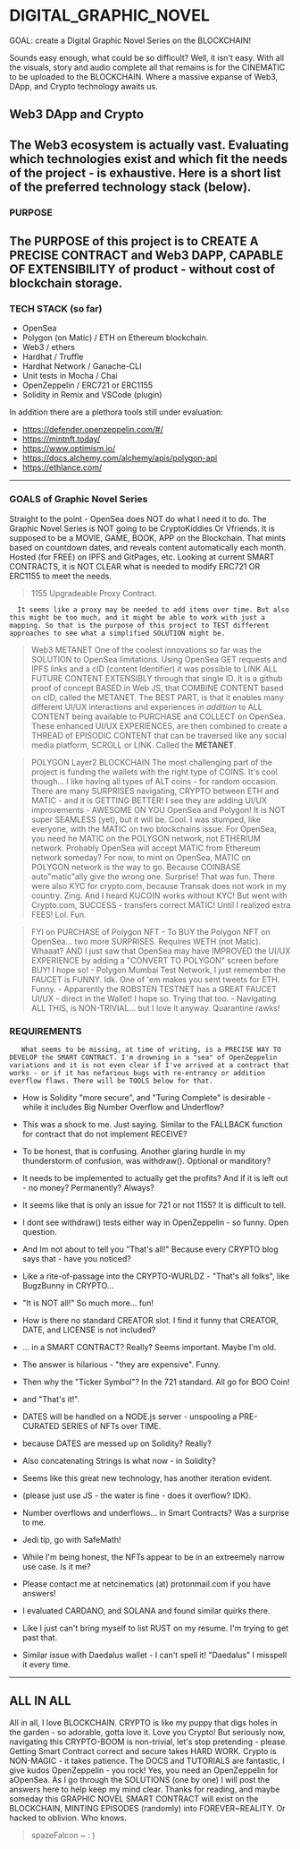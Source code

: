 # DIGITAL_GRAPHIC_NOVEL
GOAL: create a Digital Graphic Novel Series on the BLOCKCHAIN!

Sounds easy enough, what could be so difficult? Well, it isn't easy. With all the visuals, story and audio complete all that remains is for the CINEMATIC to be uploaded to the BLOCKCHAIN. Where a massive expanse of Web3, DApp, and Crypto technology awaits us.

## Web3 DApp and Crypto

The Web3 ecosystem is actually vast. Evaluating which technologies exist and which fit the needs of the project - is exhaustive. Here is a short list of the preferred technology stack (below). 
----
### PURPOSE
The PURPOSE of this project is to CREATE A PRECISE CONTRACT and Web3 DAPP, CAPABLE OF EXTENSIBILITY of product - without cost of blockchain storage.  
----
### TECH STACK (so far)
- OpenSea
- Polygon (on Matic) / ETH on Ethereum blockchain.
- Web3 / ethers
- Hardhat / Truffle 
- Hardhat Network / Ganache-CLI
- Unit tests in Mocha / Chai
- OpenZeppelin / ERC721 or ERC1155
- Solidity in Remix and VSCode (plugin)

In addition there are a plethora tools still under evaluation:
- https://defender.openzeppelin.com/#/
- https://mintnft.today/
- https://www.optimism.io/
- https://docs.alchemy.com/alchemy/apis/polygon-api
- https://ethlance.com/
----
### GOALS of Graphic Novel Series
Straight to the point - OpenSea does NOT do what I need it to do. The Graphic Novel Series is NOT going to be CryptoKiddies Or Vfriends. It is supposed to be a MOVIE, GAME, BOOK, APP on the Blockchain. That mints based on countdown dates, and reveals content automatically each month. Hosted (for FREE) on IPFS and GitPages, etc. Looking at current SMART CONTRACTS, it is NOT CLEAR what is needed to modify ERC721 OR ERC1155 to meet the needs.

> 1155 Upgradeable Proxy Contract.

      It seems like a proxy may be needed to add items over time. But also this might be too much, and it might be able to work with just a mapping. So that is the purpose of this project to TEST different approaches to see what a simplified SOLUTION might be.
      
> Web3 METANET
      One of the coolest innovations so far was the SOLUTION to OpenSea limitations. Using OpenSea GET requests and IPFS links and a cID (content Identifier) it was possible to LINK ALL FUTURE CONTENT EXTENSIBLY through that single ID. It is a github proof of concept BASED in Web JS, that COMBINE CONTENT based on cID, called the METANET. The BEST PART, is that it enables many different UI/UX interactions and experiences <i>in addition</i> to ALL CONTENT being available to PURCHASE and COLLECT on OpenSea. These enhanced UI/UX EXPERIENCES, are then combined to create a THREAD of EPISODIC CONTENT that can be traversed like any social media platform, SCROLL or LINK. Called the <b>METANET</b>.
      
> POLYGON Layer2 BLOCKCHAIN
       The most challenging part of the project is funding the wallets with the right type of COINS. It's cool though... I like having all types of ALT coins - for random occasion. There are many SURPRISES navigating, CRYPTO between ETH and MATIC - and it is GETTING BETTER! I see they are adding UI/UX improvements - AWESOME ON YOU OpenSea and Polygon! It is NOT super SEAMLESS (yet), but it will be. Cool. I was stumped, like everyone, with the MATIC on two blockchains issue. For OpenSea, you need he MATIC on the POLYGON network, not ETHERIUM network. Probably OpenSea will accept MATIC from Ethereum network someday? For now, to mint on OpenSea, MATIC on POLYGON network is the way to go. Because COINBASE auto"matic"ally give the wrong one. Surprise! That was fun. There were also KYC for crypto.com, because Transak does not work in my country. Zing. And I heard KUCOIN works without KYC! But went with Crypto.com, SUCCESS - transfers correct MATIC! Until I realized extra FEES! Lol. Fun.
       
> FYI on PURCHASE of Polygon NFT 
      - To BUY the Polygon NFT on OpenSea... two more SURPRISES. Requires WETH (not Matic). Whaaat? AND I just saw that OpenSea may have IMPROVED the UI/UX EXPERIENCE by adding a "CONVERT TO POLYGON" screen before BUY! I hope so! 
      -  Polygon Mumbai Test Network, I just remember the FAUCET is FUNNY. Idk. One of 'em makes you sent tweets for ETH. Funny.
      -  Apparently the ROBSTEN TESTNET has a GREAT FAUCET UI/UX - direct in the Wallet! I hope so. Trying that too. 
      -  Navigating ALL THIS, is NON-TRIVIAL... but I love it anyway. Quarantine rawks!
       
### REQUIREMENTS

       What seems to be missing, at time of writing, is a PRECISE WAY TO DEVELOP the SMART CONTRACT. I'm drowning in a "sea" of OpenZeppelin variations and it is not even clear if I've arrived at a contract that works - or if it has nefarious bugs with re-entrancy or addition overflow flaws. There will be TOOLS below for that. 
       
 - How is Solidity "more secure", and "Turing Complete" is desirable - while it includes Big Number Overflow and Underflow? 
 - This was a shock to me. Just saying. Similar to the FALLBACK function for contract that do not implement RECEIVE? 
 - To be honest, that is confusing. Another glaring hurdle in my thunderstorm of confusion, was withdraw(). Optional or manditory? 
 - It needs to be implemented to actually get the profits? And if it is left out - no money? Permanently? Always? 
 - It seems like that is only an issue for 721 or not 1155? It is difficult to tell. 
 - I dont see withdraw() tests either way in OpenZeppelin - so funny. Open question. 
 - And Im not about to tell you "That's all!" Because every CRYPTO blog says that - have you noticed? 
 - Like a rite-of-passage into the CRYPTO-WURLDZ - "That's all folks", like BugzBunny in CRYPTO... 
 - "It is NOT all!" So much more... fun!


  - How is there no standard CREATOR slot. I find it funny that CREATOR, DATE, and LICENSE is not included?
  - ... in a SMART CONTRACT? Really? Seems important. Maybe I'm old.
  - The answer is hilarious - "they are expensive". Funny. 
  - Then why the "Ticker Symbol"? In the 721 standard. All go for BOO Coin! 
  - and "That's it!". 
  
  - DATES will be handled on a NODE.js server - unspooling a PRE-CURATED SERIES of NFTs over TIME.
  - because DATES are messed up on Solidity? Really?
  - Also concatenating Strings is what now - in Solidity? 
  - Seems like this great new technology, has another iteration evident.
  - (please just use JS - the water is fine - does it overflow? IDK). 
  - Number overflows and underflows... in Smart Contracts? Was a surprise to me.
  - Jedi tip, go with SafeMath!
  
  - While I'm being honest, the NFTs appear to be in an extreemely narrow use case. Is it me?
  - Please contact me at netcinematics (at) protonmail.com if you have answers!
  - I evaluated CARDANO, and SOLANA and found similar quirks there. 
  - Like I just can't bring myself to list RUST on my resume. I'm trying to get past that. 
  - Similar issue with Daedalus wallet - I can't spell it! "Daedalus" I misspell it every time.
---       
## ALL IN ALL

All in all, I love BLOCKCHAIN. CRYPTO is like my puppy that digs holes in the garden - so adorable, gotta love it. Love you Crypto! But seriously now, navigating this CRYPTO-BOOM is non-trivial, let's stop pretending - please. Getting Smart Contract correct and secure takes HARD WORK. Crypto is NON-MAGIC - it takes patience. The DOCS and TUTORIALS are fantastic, I give kudos OpenZeppelin - you rock! Yes, you need an OpenZeppelin for aOpenSea. As I go through the SOLUTIONS (one by one) I will post the answers here to help keep my mind clear. Thanks for reading, and maybe someday this GRAPHIC NOVEL SMART CONTRACT will exist on the BLOCKCHAIN, MINTING EPISODES (randomly) into FOREVER~REALITY. Or hacked to oblivion. Who knows.

> spazeFalcon ~ : )
